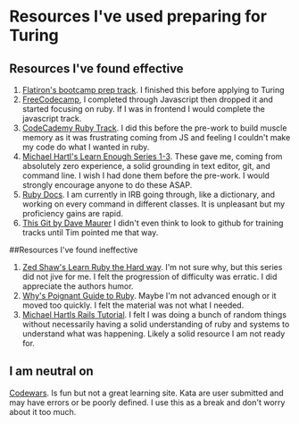 # Resources I've used preparing for Turing #

## Resources I've found effective ##
1. [Flatiron's bootcamp prep track](https://flatironschool.com/free-courses/coding-bootcamp-prep/). I finished this before applying to Turing
1. [FreeCodecamp](https://www.freecodecamp.org/), I completed through Javascript then dropped it and started focusing on ruby. If I was in frontend I would complete the javascript track.
1. [CodeCademy Ruby Track](https://www.codecademy.com/learn/learn-ruby). I did this before the pre-work to build muscle memory as it was frustrating coming from JS and feeling I couldn't make my code do what I wanted in ruby.
1. [Michael Hartl's Learn Enough Series 1-3](https://www.learnenough.com/courses). These gave me, coming from absolutely zero experience, a solid grounding in text editor, git, and command line. I wish I had done them before the pre-work. I would strongly encourage anyone to do these ASAP.
1. [Ruby Docs](https://ruby-doc.org). I am currently in IRB going through, like a dictionary, and working on every command in different classes. It is unpleasant but my proficiency gains are rapid.
1. [This Git by Dave Maurer](https://github.com/davemaurer/daily_exercises) I didn't even think to look to github for training tracks until Tim pointed me that way.

##Resources I've found ineffective
1. [Zed Shaw's Learn Ruby the Hard way](https://learnrubythehardway.org/). I'm not sure why, but this series did not jive for me. I felt the progression of difficulty was erratic. I did appreciate the authors humor.
1. [Why's Poignant Guide to Ruby](https://poignant.guide/). Maybe I'm not advanced enough or it moved too quickly. I felt the material was not what I needed.
1. [Michael Hartls Rails Tutorial](https://www.railstutorial.org/). I felt I was doing a bunch of random things without necessarily having a solid understanding of ruby and systems to understand what was happening. Likely a solid resource I am not ready for.

## I am neutral on ##
[Codewars](https://www.codewars.com). Is fun but not a great learning site. Kata are user submitted and may have errors or be poorly defined. I use this as a break and don't worry about it too much.
